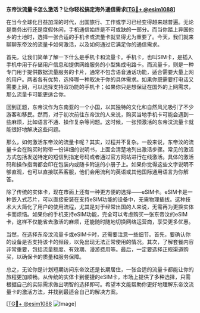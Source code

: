 **东帝汶流量卡怎么激活？让你轻松搞定海外通信需求[[TG💪+ @esim1088](https://t.me/s/esim1088)]**

在当今全球化日益加深的时代，出国旅行、工作或学习已经变得越来越普遍。无论是商务出行还是度假休闲，手机通信始终是不可或缺的一部分。而当你踏上异国他乡的土地时，选择一张合适的手机卡或流量卡就显得尤为重要了。今天，我们就来聊聊东帝汶的流量卡如何激活，以及如何通过它满足你的通信需求。

首先，让我们简单了解一下什么是手机卡和流量卡。手机卡，也叫SIM卡，是插入手机中用于存储用户信息和提供网络服务的小型集成电路卡。而流量卡，则是一种专门用于提供数据流量服务的卡片，通常不包含语音通话功能，适合需要大量上网的用户。两者各有优势，选择哪一种取决于你的具体需求。如果你既需要打电话又需要上网，可以选择支持双功能的手机卡；如果你只是想保证在国外的上网需求，那么流量卡可能更适合你。

回到正题，东帝汶作为东南亚的一个小国，以其独特的文化和自然风光吸引了不少游客和移民。然而，对于初次前往东帝汶的人来说，购买当地手机卡可能会遇到一些麻烦，比如语言不通、操作复杂等问题。这时候，一张预激活的东帝汶流量卡就能很好地解决这些问题。

那么，如何激活东帝汶的流量卡呢？其实，过程并不复杂。一般来说，东帝汶的流量卡会在购买时附带一份详细的说明书，上面会清楚地列出激活步骤。常见的激活方式包括发送特定的短信到指定号码或者通过官方网站进行在线激活。具体的激活码和操作指南都会印在包装内或随卡附送的小册子上。如果你觉得这些文字说明不够直观，也可以直接联系客服，他们会用流利的英语或其他国际通用语言为你解答。

除了传统的实体卡，现在市面上还有一种更方便的选择——eSIM卡。eSIM卡是一种嵌入式芯片，可以直接安装在支持eSIM功能的设备中，无需物理插拔。这种技术大大简化了用户的使用流程，尤其是对于经常出国的人来说，无需再为更换实体卡而烦恼。如果你的手机支持eSIM功能，完全可以考虑购买一张东帝汶的eSIM卡，这样不仅能省去激活的麻烦，还能随时随地切换网络运营商，享受更多优惠。

当然，在选择东帝汶流量卡或eSIM卡时，还需要注意一些细节。首先，要确认你的设备是否支持该卡的频段，以免出现无法正常使用的情况。其次，了解套餐内容非常重要，包括流量额度、有效期、漫游费用等。最后，一定要选择正规渠道购买，以确保卡的质量和服务保障。

总之，无论你是计划短期访问东帝汶还是长期居住，一张合适的流量卡都能让你的旅程更加顺畅。从传统的实体卡到便捷的eSIM卡，市场上提供了多种选择，只需根据自己的实际需求做出明智的选择即可。希望本文能帮助你更好地理解东帝汶流量卡的激活方法，并找到最适合自己的解决方案。

[[TG💪+ @esim1088](https://t.me/s/esim1088) ![Image](https://i.postimg.cc/4NQfJmqS/Snipaste-2025-05-13-00-14-12.png)]